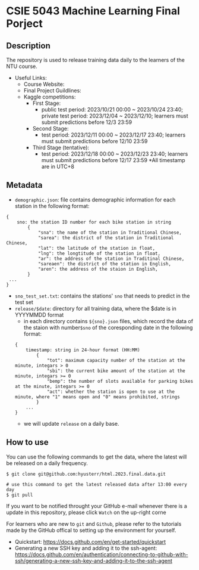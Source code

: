 # CSIE 5043 Machine Learning Final Porject
## Description
The repository is used to release training data daily to the learners of the NTU course. 
- Useful Links:
    - Course Website:
    - Final Project Guildlines:
    - Kaggle competitions:
        - First Stage:
            - public test period: 2023/10/21 00:00 ~ 2023/10/24 23:40; private test period: 2023/12/04 ~ 2023/12/10; learners must submit predictions before 12/3 23:59
        - Second Stage:
            - test period: 2023/12/11 00:00 ~ 2023/12/17 23:40; learners must submit predictions before 12/10 23:59
        - Third Stage (tentative):
            - test period: 2023/12/18 00:00 ~ 2023/12/23 23:40; learners must submit predictions before 12/17 23:59
*All timestamp are in UTC+8

## Metadata
- `demographic.json`: file contains demographic information for each station in the following format:
```
{
    sno: the station ID number for each bike station in string
        {
            "sna": the name of the station in Traditional Chinese,
            "sarea": the district of the station in Traditional Chinese,
            "lat": the latitude of the station in float,
            "lng": the longtitude of the station in float,
            "ar": the address of the station in Traditinal Chinese,
            "sareaen": the district of the station in English,
            "aren": the address of the staion in English,
        }
 ...
}
```
- `sno_test_set.txt`: contains the stations' `sno` that needs to predict in the test set
- `release/$date`: directory for all training data, where the $date is in YYYYMMDD format
    - in each directory contains `${sno}.json` files, which record the data of the staion with number`$sno` of the coresponding date in the following format:
    ```
    {
        timestamp: string in 24-hour format (HH:MM)
            {
                "tot": maximum capacity number of the station at the minute, integars > 0
                "sbi": the current bike amount of the station at the minute, integars >= 0
                "bemp": the number of slots available for parking bikes at the minute, integars >= 0
                "act": whether the station is open to use at the minute, where "1" means open and "0" means prohibited, strings
            }
        ...
    }
    ```
    - we will update `release` on a daily base.

## How to use
You can use the following commands to get the data, where the latest will be released on a daily frequency.
```
$ git clone git@github.com:hyusterr/html.2023.final.data.git

# use this command to get the latest released data after 13:00 every day
$ git pull
```
If you want to be notified throught your GitHub e-mail whenever there is a update in this repository, please click `Watch` on the up-right corne

For learners who are new to `git` and `Github`, please refer to the tutorials made by the GitHub offical to setting up the environment for yourself.
- Quickstart: https://docs.github.com/en/get-started/quickstart
- Generating a new SSH key and adding it to the ssh-agent: https://docs.github.com/en/authentication/connecting-to-github-with-ssh/generating-a-new-ssh-key-and-adding-it-to-the-ssh-agent
